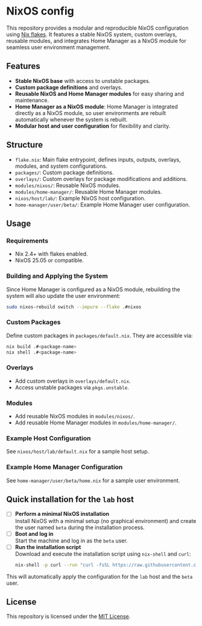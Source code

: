 # NixOS config

This repository provides a modular and reproducible NixOS configuration using [Nix flakes](https://nixos.wiki/wiki/Flakes). It features a stable NixOS system, custom overlays, reusable modules, and integrates Home Manager as a NixOS module for seamless user environment management.

## Features

- **Stable NixOS base** with access to unstable packages.
- **Custom package definitions** and overlays.
- **Reusable NixOS and Home Manager modules** for easy sharing and maintenance.
- **Home Manager as a NixOS module**: Home Manager is integrated directly as a NixOS module, so user environments are rebuilt automatically whenever the system is rebuilt.
- **Modular host and user configuration** for flexibility and clarity.

## Structure

- `flake.nix`: Main flake entrypoint, defines inputs, outputs, overlays, modules, and system configurations.
- `packages/`: Custom package definitions.
- `overlays/`: Custom overlays for package modifications and additions.
- `modules/nixos/`: Reusable NixOS modules.
- `modules/home-manager/`: Reusable Home Manager modules.
- `nixos/host/lab/`: Example NixOS host configuration.
- `home-manager/user/beta/`: Example Home Manager user configuration.

## Usage

### Requirements

- Nix 2.4+ with flakes enabled.
- NixOS 25.05 or compatible.

### Building and Applying the System

Since Home Manager is configured as a NixOS module, rebuilding the system will also update the user environment:

```sh
sudo nixos-rebuild switch --impure --flake .#nixos
```

### Custom Packages

Define custom packages in `packages/default.nix`. They are accessible via:

```sh
nix build .#<package-name>
nix shell .#<package-name>
```

### Overlays

- Add custom overlays in `overlays/default.nix`.
- Access unstable packages via `pkgs.unstable`.

### Modules

- Add reusable NixOS modules in `modules/nixos/`.
- Add reusable Home Manager modules in `modules/home-manager/`.

### Example Host Configuration

See `nixos/host/lab/default.nix` for a sample host setup.

### Example Home Manager Configuration

See `home-manager/user/beta/home.nix` for a sample user environment.

## Quick installation for the `lab` host

- [ ] **Perform a minimal NixOS installation**  
   Install NixOS with a minimal setup (no graphical environment) and create the user named `beta` during the installation process.
- [ ] **Boot and log in**  
   Start the machine and log in as the `beta` user.
- [ ] **Run the installation script**  
   Download and execute the installation script using `nix-shell` and `curl`:
   ```sh
   nix-shell -p curl --run "curl -fsSL https://raw.githubusercontent.com/ajmasia/nixos-config/main/install.sh | bash"
   ```
This will automatically apply the configuration for the `lab` host and the `beta` user.

## License

This repository is licensed under the [MIT License](./LICENSE).
